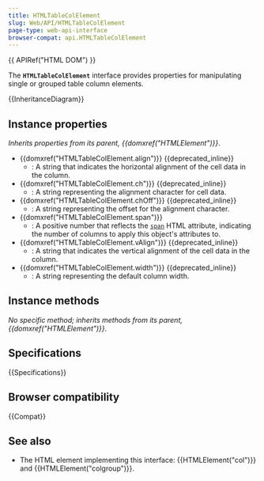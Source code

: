 ```yaml
---
title: HTMLTableColElement
slug: Web/API/HTMLTableColElement
page-type: web-api-interface
browser-compat: api.HTMLTableColElement
---
```


{{ APIRef("HTML DOM") }}

The **`HTMLTableColElement`** interface provides properties for manipulating single or grouped table column elements.

{{InheritanceDiagram}}

## Instance properties

_Inherits properties from its parent, {{domxref("HTMLElement")}}_.

- {{domxref("HTMLTableColElement.align")}} {{deprecated_inline}}
  - : A string that indicates the horizontal alignment of the cell data in the column.
- {{domxref("HTMLTableColElement.ch")}} {{deprecated_inline}}
  - : A string representing the alignment character for cell data.
- {{domxref("HTMLTableColElement.chOff")}} {{deprecated_inline}}
  - : A string representing the offset for the alignment character.
- {{domxref("HTMLTableColElement.span")}}
  - : A positive number that reflects the [`span`](/en-US/docs/Web/HTML/Reference/Element/col#span) HTML attribute, indicating the number of columns to apply this object's attributes to.
- {{domxref("HTMLTableColElement.vAlign")}} {{deprecated_inline}}
  - : A string that indicates the vertical alignment of the cell data in the column.
- {{domxref("HTMLTableColElement.width")}} {{deprecated_inline}}
  - : A string representing the default column width.

## Instance methods

_No specific method; inherits methods from its parent, {{domxref("HTMLElement")}}_.

## Specifications

{{Specifications}}

## Browser compatibility

{{Compat}}

## See also

- The HTML element implementing this interface: {{HTMLElement("col")}} and {{HTMLElement("colgroup")}}.
